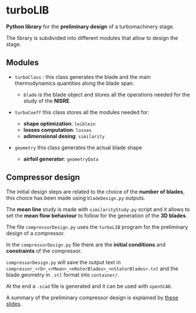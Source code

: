 # turboLIB

**Python library** for the **preliminary design** of a turbomachinery stage.

The library is subdivided into different modules that allow to design the stage. 

## Modules
- ``` turboClass ``` : this class generates the blade and the main thermodynamics quantities along the blade span. 
    
    * ``` blade ``` is the blade object and stores all the operations needed for the study of the **NISRE**.

- ``` turboCoeff ``` this class stores all the modules needed for:
    
    - **shape optimization**: ``` leiblein ```
    - **losses computation**: ``` losses ```
    - **adimensional desing**: ``` similarity ```  
    
- ``` geometry ``` this class generates the actual blade shape
    - **airfoil generator**: ```geometryData```

## Compressor design

The initial design steps are related to the choice of the **number of blades**, this choice has been made using ```bladeDesign.py``` outputs. 

The **mean line** study is made with ```similarityStudy.py``` script and it allows to set the **mean flow behaviour** to follow for the generation of the **3D blades**.

The file ```compressorDesign.py``` uses the ```turboLIB``` program for the preliminary design of a compressor.

In the ```compressorDesign.py``` file there are the **initial conditions** and **constraints** of the compressor. 

```compressorDesign.py``` will save the output text in ```compressor_<rD>_<rMean>_<nRotorBlades>_<nStatorBlades>.txt``` and the blade geometry in ```.stl``` format into ```container/```. 

At the end a ```.scad``` file is generated and it can be used with ```openSCAD```.

A summary of the preliminary compressor design is explained by [these slides](https://github.com/antoniopucciarelli/turboLIB/blob/main/latex/main.pdf).
